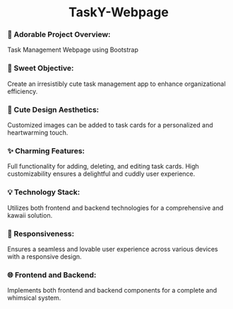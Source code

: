 <h1 align="center">TaskY-Webpage</h1>

<h3>🌸 Adorable Project Overview:</h3>
  Task Management Webpage using Bootstrap

<h3>🌈 Sweet Objective:</h3>
  Create an irresistibly cute task management app to enhance organizational efficiency.

<h3>🎀 Cute Design Aesthetics:</h3>
  Customized images can be added to task cards for a personalized and heartwarming touch.

<h3>✨ Charming Features:</h3>
  Full functionality for adding, deleting, and editing task cards.
  High customizability ensures a delightful and cuddly user experience.

<h3>💡 Technology Stack:</h3>
  Utilizes both frontend and backend technologies for a comprehensive and kawaii solution.

<h3>📱 Responsiveness:</h3>
  Ensures a seamless and lovable user experience across various devices with a responsive design.

<h3>🌐 Frontend and Backend:</h3>
  Implements both frontend and backend components for a complete and whimsical system.


